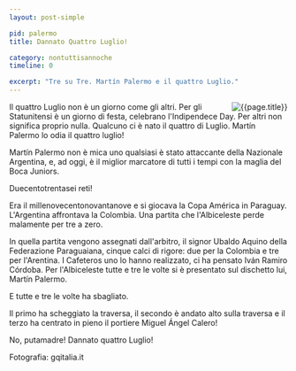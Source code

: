```yaml
---
layout: post-simple

pid: palermo
title: Dannato Quattro Luglio!

category: nontuttisannoche
timeline: 0

excerpt: "Tre su Tre. Martín Palermo e il quattro Luglio."
---
```

<img class="responsive-img border margin-1em w50" src="{{site.baseurl}}/assets/pics/{{page.pid}}/penalty.jpg" alt="{{page.title}}" align="right">
Il quattro Luglio non è un giorno come gli altri.
Per gli Statunitensi è un giorno di festa, celebrano l'Indipendece Day. Per altri non significa proprio nulla. Qualcuno ci è nato il quattro di Luglio. Martín Palermo lo odia il quattro luglio!

Martín Palermo non è mica uno qualsiasi è stato attaccante della Nazionale Argentina, e, ad oggi, è il miglior marcatore di tutti i tempi con la maglia del Boca Juniors. 

Duecentotrentasei reti!

Era il millenovecentonovantanove e si giocava la Copa América in Paraguay. L'Argentina affrontava la Colombia. Una partita che l'Albiceleste perde malamente per tre a zero.

In quella partita vengono assegnati dall'arbitro, il signor Ubaldo Aquino della Federazione Paraguaiana, cinque calci di rigore: due per la Colombia e tre per l'Arentina. I Cafeteros uno lo hanno realizzato, ci ha pensato Iván Ramiro Córdoba. Per l'Albiceleste tutte e tre le volte si è presentato sul dischetto lui, Martín Palermo.

E tutte e tre le volte ha sbagliato. 

Il primo ha scheggiato la traversa, il secondo è andato alto sulla traversa e il terzo ha centrato in pieno il portiere Miguel Ángel Calero!

No, putamadre! Dannato quattro Luglio!

<div class="post-disclaimer">
Fotografia: gqitalia.it
</div>